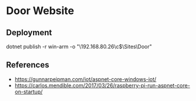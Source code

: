 ﻿# Door Website

## Deployment

dotnet publish -r win-arm -o "\\192.168.80.26\c$\Sites\Door"

## References
* https://gunnarpeipman.com/iot/aspnet-core-windows-iot/
* https://carlos.mendible.com/2017/03/26/raspberry-pi-run-aspnet-core-on-startup/